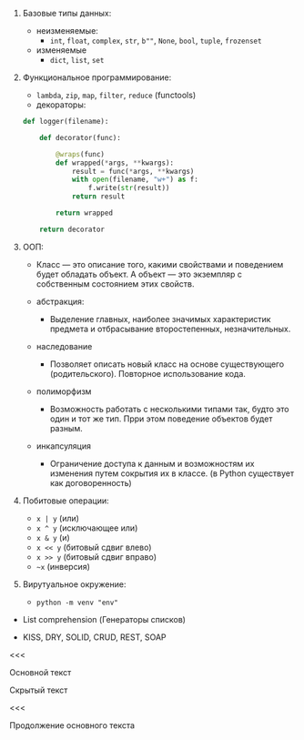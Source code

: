 1. Базовые типы данныx:
    - неизменяемые:
        - ```int```, ```float```, ```complex```, ```str```, ```b""```, ```None```, ```bool```, ```tuple```, ```frozenset```
    - изменяемые
        - ```dict```, ```list```, ```set```
            
2. Функциональное программирование:
    - ```lambda```, ```zip```, ```map```, ```filter```, ```reduce``` (functools)
    - декораторы:
    ``` python
    def logger(filename):

        def decorator(func):

            @wraps(func)
            def wrapped(*args, **kwargs):
                result = func(*args, **kwargs)
                with open(filename, "w+") as f:
                    f.write(str(result))
                return result

            return wrapped

        return decorator
    ```

3. ООП:
    - Класс — это описание того, какими свойствами и поведением будет обладать объект. А объект — это экземпляр с собственным состоянием этих свойств.

    - абстракция:
        - Выделение главных, наиболее значимых характеристик предмета и отбрасывание второстепенных, незначительных.
    - наследование
        - Позволяет описать новый класс на основе существующего (родительского). Повторное использование кода.
    - полиморфизм
        - Возможность работать с несколькими типами так, будто это один и тот же тип. Прри этом 
        поведение объектов будет разным.
    - инкапсуляция
        - Ограничение доступа к данным и возможностям их изменения путем сокрытия их в классе. (в Python существует как договоренность)


3. Побитовые операции:
    - ```x | y``` (или)
    - ```x ^ y``` (исключающее или)
    - ```x & y``` (и)
    - ```x << y``` (битовый сдвиг влево)
    - ```x >> y``` (битовый сдвиг вправо)
    - ```~x``` (инверсия)

4. Вирутуальное окружение:
    - ```python -m venv "env"```


>>>

- List comprehension (Генераторы списков)

- KISS, DRY, SOLID, CRUD, REST, SOAP

<<<

Основной текст

>>> 

Скрытый текст

<<<

Продолжение основного текста